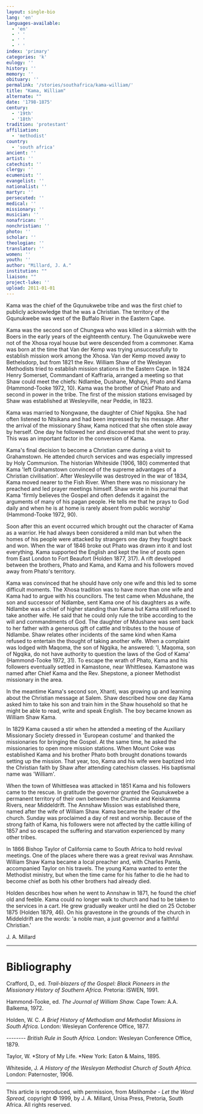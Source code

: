 ```yaml
---
layout: single-bio
lang: 'en'
languages-available:
  - 'en'
  - ' '
  - ' '
  - ' '
index: 'primary'
categories: 'k'
eulogy: ''
history: ''
memory: ''
obituary: ''
permalink: '/stories/southafrica/kama-william/'
title: "Kama, William"
alternate: ""
date: '1798-1875'
century:
  - '19th'
  - '18th'
tradition: 'protestant'
affiliation:
  - 'methodist'
country:
  - 'south africa'
ancient: ''
artist: ''
catechist: ''
clergy: ''
ecumenist: ''
evangelist: ''
nationalist: ''
martyr: ''
persecuted: ''
medical: ''
missionary: ''
musician: ''
nonafrican: ''
nonchristian: ''
photo: ''
scholar: ''
theologian: ''
translator: ''
women: ''
youth: ''
author: "Millard, J. A."
institution: ""
liaison: ""
project-luke: ''
upload: 2011-01-01
---
```




Kama was the chief of the Gqunukwebe tribe and was the first chief to publicly acknowledge that he was a Christian. The territory of the Gqunukwebe was west of the Buffalo River in the Eastern Cape.

Kama was the second son of Chungwa who was killed in a skirmish with the Boers in the early years of the eighteenth century. The Gqunukwebe were not of the Xhosa royal house but were descended from a commoner. Kama was born at the time that Van der Kemp was trying unsuccessfully to establish mission work among the Xhosa. Van der Kemp moved away to Bethelsdorp, but from 1821 the Rev. William Shaw of the Wesleyan Methodists tried to establish mission stations in the Eastern Cape. In 1824 Henry Somerset, Commandant of Kaffraria, arranged a meeting so that Shaw could meet the chiefs: Ndlambe, Dushane, Mqhayi, Phato and Kama (Hammond-Tooke 1972, 10). Kama was the brother of Chief Phato and second in power in the tribe. The first of the mission stations envisaged by Shaw was established at Wesleyville, near Peddie, in 1823.

Kama was married to Nongwane, the daughter of Chief Ngqika. She had often listened to Ntsikana and had been impressed by his message. After the arrival of the missionary Shaw, Kama noticed that she often stole away by herself. One day he followed her and discovered that she went to pray. This was an important factor in the conversion of Kama.

Kama's final decision to become a Christian came during a visit to Grahamstown. He attended church services and was especially impressed by Holy Communion. The historian Whiteside (1906, 180) commented that Kama 'left Grahamstown convinced of the supreme advantages of a Christian civilisation'. After Wesleyville was destroyed in the war of 1834, Kama moved nearer to the Fish River. When there was no missionary he preached and led prayer meetings himself. Shaw wrote in his journal that Kama 'firmly believes the Gospel and often defends it against the arguments of many of his pagan people. He tells me that he prays to God daily and when he is at home is rarely absent from public worship' (Hammond-Tooke 1972, 90).

Soon after this an event occurred which brought out the character of Kama as a warrior. He had always been considered a mild man but when the homes of his people were attacked by strangers one day they fought back and won. When the war of 1846 broke out Phato was drawn into it and lost everything. Kama supported the English and kept the line of posts open from East London to Fort Beaufort (Holden 1877, 317). A rift developed between the brothers, Phato and Kama, and Kama and his followers moved away from Phato's territory.

Kama was convinced that he should have only one wife and this led to some difficult moments. The Xhosa tradition was to have more than one wife and Kama had to argue with his councilors. The test came when Mdushane, the son and successor of Ndlambe, sent Kama one of his daughters as a wife. Ndlambe was a chief of higher standing than Kama but Kama still refused to take another wife. He said that he could only rule the tribe according to the will and commandments of God. The daughter of Mdushane was sent back to her father with a generous gift of cattle and tributes to the house of Ndlambe. Shaw relates other incidents of the same kind when Kama refused to entertain the thought of taking another wife. When a complaint was lodged with Maqoma, the son of Ngqika, he answered: 'I, Maqoma, son of Ngqika, do not have authority to question the laws of the God of Kama' (Hammond-Tooke 1972, 31). To escape the wrath of Phato, Kama and his followers eventually settled in Kamastone, near Whittlesea. Kamastone was named after Chief Kama and the Rev. Shepstone, a pioneer Methodist missionary in the area.

In the meantime Kama's second son, Xhanti, was growing up and learning about the Christian message at Salem. Shaw described how one day Kama asked him to take his son and train him in the Shaw household so that he might be able to read, write and speak English. The boy became known as William Shaw Kama.

In 1829 Kama caused a stir when he attended a meeting of the Auxiliary Missionary Society dressed in 'European costume' and thanked the missionaries for bringing the Gospel. At the same time, he asked the missionaries to open more mission stations. When Mount Coke was established Kama and his brother Phato both brought donations towards setting up the mission. That year, too, Kama and his wife were baptized into the Christian faith by Shaw after attending catechism classes. His baptismal name was 'William'.

When the town of Whittlesea was attacked in 1851 Kama and his followers came to the rescue. In gratitude the governor granted the Gqunukwebe a permanent territory of their own between the Chumie and Keiskamma Rivers, near Middeldrift. The Annshaw Mission was established there, named after the wife of William Shaw. Kama became the leader of the church. Sunday was proclaimed a day of rest and worship. Because of the strong faith of Kama, his followers were not affected by the cattle killing of 1857 and so escaped the suffering and starvation experienced by many other tribes.

In 1866 Bishop Taylor of California came to South Africa to hold revival meetings. One of the places where there was a great revival was Annshaw. William Shaw Kama became a local preacher and, with Charles Pamla, accompanied Taylor on his travels. The young Kama wanted to enter the Methodist ministry, but when the time came for his father to die he had to become chief as both his other brothers had already died.

Holden describes how when he went to Annshaw in 1871, he found the chief old and feeble. Kama could no longer walk to church and had to be taken to the services in a cart. He grew gradually weaker until he died on 25 October 1875 (Holden 1879, 46). On his gravestone in the grounds of the church in Middeldrift are the words: 'a noble man, a just governor and a faithful Christian.'

J. A. Millard

---

# Bibliography

Crafford, D., ed.  *Trail-blazers of the Gospel: Black Pioneers in the Missionary History of Southern Africa.*  Pretoria: ISWEN, 1991.

Hammond-Tooke, ed. *The Journal of William Shaw.* Cape Town: A.A. Balkema, 1972.

Holden, W. C.  *A Brief History of Methodism and Methodist Missions in South Africa.* London: Wesleyan Conference Office, 1877.

--------  *British Rule in South Africa.*  London: Wesleyan Conference Office, 1879.

Taylor, W.  *Story of My Life. *New York: Eaton & Mains, 1895.

Whiteside, J.  *A History of the Wesleyan Methodist Church of South Africa.*  London: Paternoster, 1906.

---

This article is reproduced, with permission, from *Malihambe - Let the Word Spread,* copyright &copy; 1999, by J. A. Millard, Unisa Press, Pretoria, South Africa.  All rights reserved.